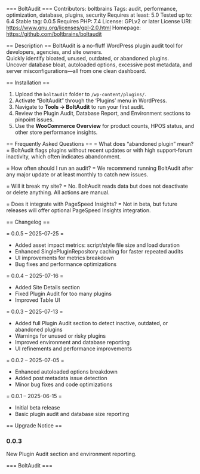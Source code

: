 === BoltAudit ===
Contributors: boltbrains
Tags: audit, performance, optimization, database, plugins, security
Requires at least: 5.0
Tested up to: 6.4
Stable tag: 0.0.5
Requires PHP: 7.4
License: GPLv2 or later
License URI: https://www.gnu.org/licenses/gpl-2.0.html
Homepage: https://github.com/boltbrains/boltaudit

== Description ==
BoltAudit is a no-fluff WordPress plugin audit tool for developers, agencies, and site owners.  
Quickly identify bloated, unused, outdated, or abandoned plugins.  
Uncover database bloat, autoloaded options, excessive post metadata, and server misconfigurations—all from one clean dashboard.

== Installation ==
1. Upload the `boltaudit` folder to `/wp-content/plugins/`.  
2. Activate “BoltAudit” through the ‘Plugins’ menu in WordPress.  
3. Navigate to **Tools → BoltAudit** to run your first audit.
4. Review the Plugin Audit, Database Report, and Environment sections to pinpoint issues.
5. Use the **WooCommerce Overview** for product counts, HPOS status, and other store performance insights.

== Frequently Asked Questions ==
= What does “abandoned plugin” mean? =
BoltAudit flags plugins without recent updates or with high support‐forum inactivity, which often indicates abandonment.

= How often should I run an audit? =
We recommend running BoltAudit after any major update or at least monthly to catch new issues.

= Will it break my site? =
No. BoltAudit reads data but does not deactivate or delete anything. All actions are manual.

= Does it integrate with PageSpeed Insights? =
Not in beta, but future releases will offer optional PageSpeed Insights integration.

== Changelog ==

= 0.0.5 – 2025-07-25 =  
* Added asset impact metrics: script/style file size and load duration  
* Enhanced SinglePluginRepository caching for faster repeated audits  
* UI improvements for metrics breakdown 
* Bug fixes and performance optimizations  

= 0.0.4 – 2025-07-16 =  
* Added Site Details section
* Fixed Plugin Audit for too many plugins
* Improved Table UI

= 0.0.3 – 2025-07-13 =
* Added full Plugin Audit section to detect inactive, outdated, or abandoned plugins  
* Warnings for unused or risky plugins  
* Improved environment and database reporting  
* UI refinements and performance improvements

= 0.0.2 – 2025-07-05 =
* Enhanced autoloaded options breakdown  
* Added post metadata issue detection  
* Minor bug fixes and code optimizations

= 0.0.1 – 2025-06-15 =
* Initial beta release  
* Basic plugin audit and database size reporting  

== Upgrade Notice ==
### 0.0.3
New Plugin Audit section and environment reporting.

=== BoltAudit ===
